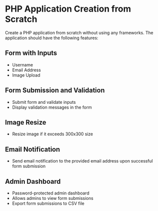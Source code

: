 # PHP Application Creation from Scratch

Create a PHP application from scratch without using any frameworks. The application should have the following features:

## Form with Inputs
- Username
- Email Address
- Image Upload

## Form Submission and Validation
- Submit form and validate inputs
- Display validation messages in the form

## Image Resize
- Resize image if it exceeds 300x300 size

## Email Notification
- Send email notification to the provided email address upon successful form submission

## Admin Dashboard
- Password-protected admin dashboard
- Allows admins to view form submissions
- Export form submissions to CSV file
